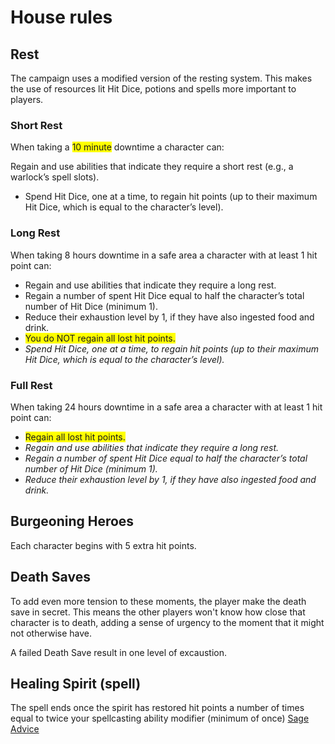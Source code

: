 # House rules


## Rest

The campaign uses a modified version of the resting
system. This makes the use of resources lit Hit Dice,
potions and spells more important to players.

### Short Rest
When taking a <span style="background:yellow">10 minute</span>  downtime a
character can:

Regain and use abilities that indicate they require a
short rest (e.g., a warlock’s spell slots).
- Spend Hit Dice, one at a time, to regain hit points (up to their maximum Hit Dice, which is equal to the character’s level).

### Long Rest
When taking 8 hours downtime in a safe area  a character
with at least 1 hit point can:
- Regain and use abilities that indicate they require a long rest.
- Regain a number of spent Hit Dice equal to half the character’s total number of Hit Dice (minimum 1).
- Reduce their exhaustion level by 1, if they have also ingested food and drink.
- <span style="background:yellow">You do NOT regain all lost hit points. </span>
- _Spend Hit Dice, one at a time, to regain hit points (up to their maximum Hit Dice, which is equal to the character’s level)._

### Full Rest
When taking 24 hours downtime in a safe
area a character with at least 1 hit point can:
- <span style="background:yellow">Regain all lost hit points. </span>
- _Regain and use abilities that indicate they require a long rest._
- _Regain a number of spent Hit Dice equal to half the character’s total number of Hit Dice (minimum 1)._
- _Reduce their exhaustion level by 1, if they have also ingested food and drink._


## Burgeoning Heroes
Each character begins with 5 extra hit points.

## Death Saves
To add even more tension to these moments, the player
make the death save in secret. This means the other
players won't know how close that character is to death,
adding a sense of urgency to the moment that it might
not otherwise have.

A failed Death Save result in one level of excaustion.

## Healing Spirit (spell)
The spell ends once the spirit has restored hit points a number of times equal to twice your spellcasting ability modifier (minimum of once)
[Sage Advice](https://www.sageadvice.eu/if-healing-spirit-has-felt-too-effective-in-your-game-try-this-house-rule/ "SageAdvice")


